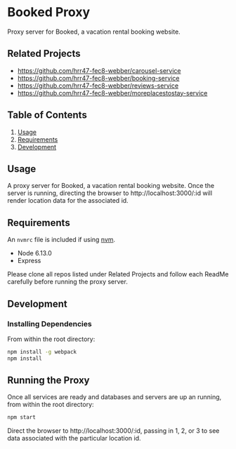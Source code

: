 # Booked Proxy

Proxy server for Booked, a vacation rental booking website.

## Related Projects

  - https://github.com/hrr47-fec8-webber/carousel-service
  - https://github.com/hrr47-fec8-webber/booking-service
  - https://github.com/hrr47-fec8-webber/reviews-service
  - https://github.com/hrr47-fec8-webber/moreplacestostay-service

## Table of Contents

1. [Usage](#Usage)
1. [Requirements](#requirements)
1. [Development](#development)

## Usage

A proxy server for Booked, a vacation rental booking website. Once the server is running, directing the browser to http://localhost:3000/:id will render location data for the associated id. 

## Requirements

An `nvmrc` file is included if using [nvm](https://github.com/creationix/nvm).

- Node 6.13.0
- Express

Please clone all repos listed under Related Projects and follow each ReadMe carefully before running the proxy server.

## Development

### Installing Dependencies

From within the root directory:

```sh
npm install -g webpack
npm install
```
## Running the Proxy

Once all services are ready and databases and servers are up an running, from within the root directory:

```sh
npm start
```

Direct the browser to http://localhost:3000/:id, passing in 1, 2, or 3 to see data associated with the particular location id. 
